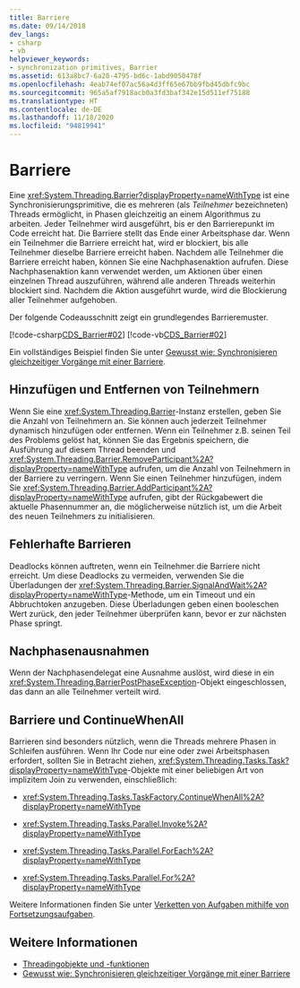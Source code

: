 ```yaml
---
title: Barriere
ms.date: 09/14/2018
dev_langs:
- csharp
- vb
helpviewer_keywords:
- synchronization primitives, Barrier
ms.assetid: 613a8bc7-6a28-4795-bd6c-1abd9050478f
ms.openlocfilehash: 4eab74ef07ac56a4d3ff65e67bb9fbd45dbfc9bc
ms.sourcegitcommit: 965a5af7918acb0a3fd3baf342e15d511ef75188
ms.translationtype: HT
ms.contentlocale: de-DE
ms.lasthandoff: 11/18/2020
ms.locfileid: "94819941"
---
```

# <a name="barrier"></a>Barriere

Eine <xref:System.Threading.Barrier?displayProperty=nameWithType> ist eine Synchronisierungsprimitive, die es mehreren (als *Teilnehmer* bezeichneten) Threads ermöglicht, in Phasen gleichzeitig an einem Algorithmus zu arbeiten. Jeder Teilnehmer wird ausgeführt, bis er den Barrierepunkt im Code erreicht hat. Die Barriere stellt das Ende einer Arbeitsphase dar. Wenn ein Teilnehmer die Barriere erreicht hat, wird er blockiert, bis alle Teilnehmer dieselbe Barriere erreicht haben. Nachdem alle Teilnehmer die Barriere erreicht haben, können Sie eine Nachphasenaktion aufrufen. Diese Nachphasenaktion kann verwendet werden, um Aktionen über einen einzelnen Thread auszuführen, während alle anderen Threads weiterhin blockiert sind. Nachdem die Aktion ausgeführt wurde, wird die Blockierung aller Teilnehmer aufgehoben.  
  
 Der folgende Codeausschnitt zeigt ein grundlegendes Barrieremuster.  
  
 [!code-csharp[CDS_Barrier#02](../../../samples/snippets/csharp/VS_Snippets_Misc/cds_barrier/cs/barrier.cs#02)]
 [!code-vb[CDS_Barrier#02](../../../samples/snippets/visualbasic/VS_Snippets_Misc/cds_barrier/vb/barrier_vb.vb#02)]  
  
 Ein vollständiges Beispiel finden Sie unter [Gewusst wie: Synchronisieren gleichzeitiger Vorgänge mit einer Barriere](how-to-synchronize-concurrent-operations-with-a-barrier.md).  
  
## <a name="adding-and-removing-participants"></a>Hinzufügen und Entfernen von Teilnehmern

 Wenn Sie eine <xref:System.Threading.Barrier>-Instanz erstellen, geben Sie die Anzahl von Teilnehmern an. Sie können auch jederzeit Teilnehmer dynamisch hinzufügen oder entfernen. Wenn ein Teilnehmer z.B. seinen Teil des Problems gelöst hat, können Sie das Ergebnis speichern, die Ausführung auf diesem Thread beenden und <xref:System.Threading.Barrier.RemoveParticipant%2A?displayProperty=nameWithType> aufrufen, um die Anzahl von Teilnehmern in der Barriere zu verringern. Wenn Sie einen Teilnehmer hinzufügen, indem Sie <xref:System.Threading.Barrier.AddParticipant%2A?displayProperty=nameWithType> aufrufen, gibt der Rückgabewert die aktuelle Phasennummer an, die möglicherweise nützlich ist, um die Arbeit des neuen Teilnehmers zu initialisieren.  
  
## <a name="broken-barriers"></a>Fehlerhafte Barrieren

 Deadlocks können auftreten, wenn ein Teilnehmer die Barriere nicht erreicht. Um diese Deadlocks zu vermeiden, verwenden Sie die Überladungen der <xref:System.Threading.Barrier.SignalAndWait%2A?displayProperty=nameWithType>-Methode, um ein Timeout und ein Abbruchtoken anzugeben. Diese Überladungen geben einen booleschen Wert zurück, den jeder Teilnehmer überprüfen kann, bevor er zur nächsten Phase springt.  
  
## <a name="post-phase-exceptions"></a>Nachphasenausnahmen

 Wenn der Nachphasendelegat eine Ausnahme auslöst, wird diese in ein <xref:System.Threading.BarrierPostPhaseException>-Objekt eingeschlossen, das dann an alle Teilnehmer verteilt wird.  
  
## <a name="barrier-versus-continuewhenall"></a>Barriere und ContinueWhenAll

 Barrieren sind besonders nützlich, wenn die Threads mehrere Phasen in Schleifen ausführen. Wenn Ihr Code nur eine oder zwei Arbeitsphasen erfordert, sollten Sie in Betracht ziehen, <xref:System.Threading.Tasks.Task?displayProperty=nameWithType>-Objekte mit einer beliebigen Art von implizitem Join zu verwenden, einschließlich:  
  
- <xref:System.Threading.Tasks.TaskFactory.ContinueWhenAll%2A?displayProperty=nameWithType>  
  
- <xref:System.Threading.Tasks.Parallel.Invoke%2A?displayProperty=nameWithType>  
  
- <xref:System.Threading.Tasks.Parallel.ForEach%2A?displayProperty=nameWithType>  
  
- <xref:System.Threading.Tasks.Parallel.For%2A?displayProperty=nameWithType>  
  
 Weitere Informationen finden Sie unter [Verketten von Aufgaben mithilfe von Fortsetzungsaufgaben](../parallel-programming/chaining-tasks-by-using-continuation-tasks.md).  
  
## <a name="see-also"></a>Weitere Informationen

- [Threadingobjekte und -funktionen](threading-objects-and-features.md)
- [Gewusst wie: Synchronisieren gleichzeitiger Vorgänge mit einer Barriere](how-to-synchronize-concurrent-operations-with-a-barrier.md)
